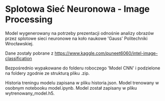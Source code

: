 # Splotowa Sieć Neuronowa - Image Processing

Model wygenerowany na potrzeby prezentacji odnośnie analizy obrazów przez splotowe sieci neuronowe na koło naukowe 'Gauss' Politechniki Wrocławskiej.

Dane zostały pobrane z https://www.kaggle.com/puneet6060/intel-image-classification

Bezpośrednio wypakowane do folderu roboczego 'Model CNN' i podzielone na foldery zgodnie ze strukturą pliku .zip.

Historia treningu modelu zapisana w pliku historia.json.
Model trenowany w osobnym notebooku model.ipynb.
Model został zapisany w pliku wytrenowany_model.h5.
